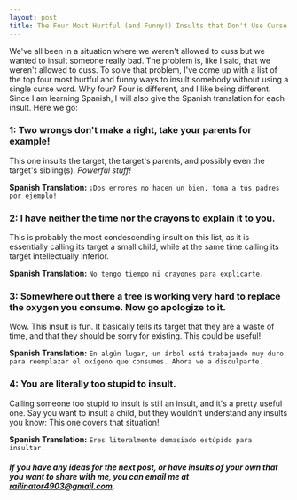 ```yaml
---
layout: post
title: The Four Most Hurtful (and Funny!) Insults that Don't Use Curse Words
---
```


We've all been in a situation where we weren't allowed to cuss but we wanted to insult someone really bad. The problem is, like I said, that we weren't allowed to cuss. To solve that problem, I've come up with a list of the top four most hurtful and funny ways to insult somebody without using a single curse word. Why four? Four is different, and I like being different. Since I am learning Spanish, I will also give the Spanish translation for each insult. Here we go:

### 1: Two wrongs don't make a right, take your parents for example!

This one insults the target, the target's parents, and possibly even the target's sibling\(s\). _Powerful stuff!_

**Spanish Translation:** `¡Dos errores no hacen un bien, toma a tus padres por ejemplo!`


### 2: I have neither the time nor the crayons to explain it to you.

This is probably the most condescending insult on this list, as it is essentially calling its target a small child, while at the same time calling its target intellectually inferior.

**Spanish Translation:** `No tengo tiempo ni crayones para explicarte.`


### 3: Somewhere out there a tree is working very hard to replace the oxygen you consume. Now go apologize to it.

Wow. This insult is fun. It basically tells its target that they are a waste of time, and that they should be sorry for existing. This could be useful!

**Spanish Translation:** `En algún lugar, un árbol está trabajando muy duro para reemplazar el oxígeno que consumes. Ahora ve a disculparte.`


### 4: You are literally too stupid to insult.

Calling someone too stupid to insult is still an insult, and it's a pretty useful one. Say you want to insult a child, but they wouldn't understand any insults you know: This one covers that situation!

**Spanish Translation:** `Eres literalmente demasiado estúpido para insultar.`


##### If you have any ideas for the next post, or have insults of your own that you want to share with me, you can email me at [railinator4903@gmail.com](mailto:railinator4903@gmail.com).